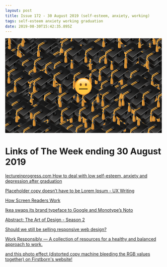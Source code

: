 ```yaml
---
layout: post
title: Issue 172 - 30 August 2019 (self-esteem, anxiety, working)
tags: self-esteem anxiety working graduation
date: 2019-08-30T15:42:35.895Z
---
```

![How to deal with low self-esteem, anxiety and depression after graduation](/assets/uploads/issue-172.png "How to deal with low self-esteem, anxiety and depression after graduation")

# Links of The Week ending 30 August 2019

<a href="https://lectureinprogress.com/journal/graduate-depression" title="lectureinprogress.com How to deal with low self-esteem, anxiety and depression after graduation" alt="lectureinprogress.com How to deal with low self-esteem, anxiety and depression after graduation">lectureinprogress.com How to deal with low self-esteem, anxiety and depression after graduation</a>

<a href="https://www.invisionapp.com/inside-design/product-copy/" title="Placeholder copy doesn’t have to be Lorem Ipsum - UX Writing" alt="Placeholder copy doesn’t have to be Lorem Ipsum - UX Writing">Placeholder copy doesn’t have to be Lorem Ipsum - UX Writing</a>

<a href="https://mismatch.design/resources/accessibility-resources/2018/07/13/how-screen-readers-work" title="How Screen Readers Work" alt="How Screen Readers Work" target="_blank">How Screen Readers Work</a>

<a href="https://www.itsnicethat.com/news/ikea-changes-typeface-to-noto-monotype-google-graphic-design-210819" title="Ikea swaps its brand typeface to Google and Monotype’s Noto" alt="Ikea swaps its brand typeface to Google and Monotype’s Noto" target="_blank">Ikea swaps its brand typeface to Google and Monotype’s Noto</a>

<a href="https://www.itsnicethat.com/news/netflix-abstract-the-art-of-design-second-series-film-220819" title="Abstract: The Art of Design - Season 2" alt="Abstract: The Art of Design - Season 2" target="_blank">Abstract: The Art of Design - Season 2</a>

<a href="https://www.browserlondon.com/blog/2019/08/19/should-we-still-be-selling-responsive-web-design/" title="Should we still be selling responsive web design?" alt="Should we still be selling responsive web design?" target="_blank">Should we still be selling responsive web design?</a>

<a href="https://www.workresponsibly.org" title="Work Responsibly" alt="Work Responsibly" target="_blank">Work Responsibly — A collection of resources for a healthy and balanced approach to work.</a>

<a href="https://www.firstborn.com/vibes/" title="www.firstborn.com" alt="www.firstborn.com" target="_blank">and this photo effect (distorted copy machine bleeding the RGB values together) on Firstborn's website!</a>